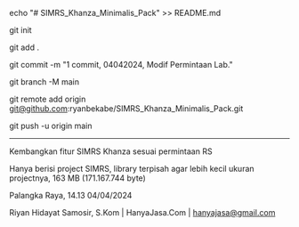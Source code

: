 echo "# SIMRS_Khanza_Minimalis_Pack" >> README.md

git init

git add .

git commit -m "1 commit, 04042024, Modif Permintaan Lab."

git branch -M main

git remote add origin git@github.com:ryanbekabe/SIMRS_Khanza_Minimalis_Pack.git

git push -u origin main

____

Kembangkan fitur SIMRS Khanza sesuai permintaan RS

Hanya berisi project SIMRS, library terpisah agar lebih kecil ukuran projectnya, 163 MB (171.167.744 byte)

Palangka Raya, 14.13 04/04/2024

Riyan Hidayat Samosir, S.Kom | HanyaJasa.Com | hanyajasa@gmail.com
